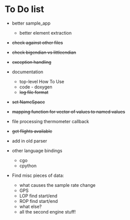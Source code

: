 # To Do list

- better sample_app
  - better element extraction
- ~~check against other files~~
- ~~check bigendian vs littleendian~~
- ~~exception handling~~
- documentation
    - top-level How To Use
    - code - doxygen
    - ~~log file format~~
- ~~set NameSpace~~
- ~~mapping function for vector of values to named values~~
- file processing thermometer callback
- ~~get flights available~~
- add in old parser
- other language bindings
    - cgo
    - cpython

- Find misc pieces of data:
    - what causes the sample rate change
    - GPS
    - LOP find start/end
    - ROP find start/end
    - what else?
    - all the second engine stuff!

